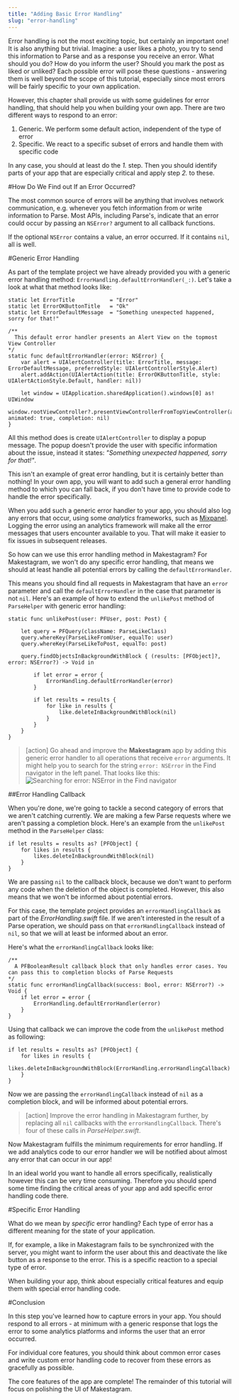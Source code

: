 ```yaml
---
title: "Adding Basic Error Handling"
slug: "error-handling"
---
```


Error handling is not the most exciting topic, but certainly an important one! It is also anything but trivial. Imagine: a user likes a photo, you try to send this information to Parse and as a response you receive an error. What should you do? How do you inform the user? Should you mark the post as liked or unliked? Each possible error will pose these questions - answering them is well beyond the scope of this tutorial, especially since most errors will be fairly specific to your own application.

However, this chapter shall provide us with some guidelines for error handling, that should help you when building your own app. There are two different ways to respond to an error:

1. Generic. We perform some default action, independent of the type of error
2. Specific. We react to a specific subset of errors and handle them with specific code

In any case, you should at least do the _1._ step. Then you should identify parts of your app that are especially critical and apply step _2._ to these.

#How Do We Find out If an Error Occurred?

The most common source of errors will be anything that involves network communication, e.g. whenever you fetch information from or write information to Parse. Most APIs, including Parse's, indicate that an error could occur by passing an `NSError?` argument to all callback functions.

If the optional `NSError` contains a value, an error occurred. If it contains `nil`, all is well.

#Generic Error Handling

As part of the template project we have already provided you with a generic error handling method: `ErrorHandling.defaultErrorHandler(_:)`. Let's take a look at what that method looks like:

    static let ErrorTitle           = "Error"
    static let ErrorOKButtonTitle   = "Ok"
    static let ErrorDefaultMessage  = "Something unexpected happened, sorry for that!"

    /**
      This default error handler presents an Alert View on the topmost View Controller
    */
    static func defaultErrorHandler(error: NSError) {
        var alert = UIAlertController(title: ErrorTitle, message: ErrorDefaultMessage, preferredStyle: UIAlertControllerStyle.Alert)
        alert.addAction(UIAlertAction(title: ErrorOKButtonTitle, style: UIAlertActionStyle.Default, handler: nil))

        let window = UIApplication.sharedApplication().windows[0] as! UIWindow
        window.rootViewController?.presentViewControllerFromTopViewController(alert, animated: true, completion: nil)
    }

All this method does is create `UIAlertController` to display a popup message. The popup doesn't provide the user with specific information about the issue, instead it states: _"Something unexpected happened, sorry for that!"_.

This isn't an example of great error handling, but it is certainly better than nothing! In your own app, you will want to add such a general error handling method to which you can fall back, if you don't have time to provide code to handle the error specifically.

When you add such a generic error handler to your app, you should also log any errors that occur, using some _analytics_ frameworks, such as [Mixpanel](https://mixpanel.com/). Logging the error using an analytics framework will make all the error messages that users encounter available to you. That will make it easier to fix issues in subsequent releases.

So how can we use this error handling method in Makestagram? For Makestagram, we won't do any specific error handling, that means we should at least handle all potential errors by calling the `defaultErrorHandler`.

This means you should find all requests in Makestagram that have an `error` parameter and call the `defaultErrorHandler` in the case that parameter is not `nil`. Here's an example of how to extend the `unlikePost` method of `ParseHelper` with generic error handling:

    static func unlikePost(user: PFUser, post: Post) {
        
        let query = PFQuery(className: ParseLikeClass)
        query.whereKey(ParseLikeFromUser, equalTo: user)
        query.whereKey(ParseLikeToPost, equalTo: post)
        
        query.findObjectsInBackgroundWithBlock { (results: [PFObject]?, error: NSError?) -> Void in
            
            if let error = error {
                ErrorHandling.defaultErrorHandler(error)
            }
            
            if let results = results {
                for like in results {
                    like.deleteInBackgroundWithBlock(nil)
                }
            }
        }
    }

> [action]
> Go ahead and improve the **Makestagram** app by adding this generic error handler to all operations that receive `error` arguments. It might help you to search for the string `error: NSError` in the Find navigator in the left panel. That looks like this:
> ![Searching for error: NSError in the Find navigator](searchingForErrors.png)

##Error Handling Callback

When you're done, we're going to tackle a second category of errors that we aren't catching currently. We are making a few Parse requests where we aren't passing a completion block. Here's an example from the `unlikePost` method in the `ParseHelper` class:

    if let results = results as? [PFObject] {
        for likes in results {
            likes.deleteInBackgroundWithBlock(nil)
        }
    }

We are passing `nil` to the callback block, because we don't want to perform any code when the deletion of the object is completed. However, this also means that we won't be informed about potential errors.

For this case, the template project provides an `errorHandlingCallback` as part of the _ErrorHandling.swift_ file. If we aren't interested in the result of a Parse operation, we should pass on that `errorHandlingCallback` instead of `nil`, so that we will at least be informed about an error.

Here's what the `errorHandlingCallback` looks like:

    /**
      A PFBooleanResult callback block that only handles error cases. You can pass this to completion blocks of Parse Requests
    */
    static func errorHandlingCallback(success: Bool, error: NSError?) -> Void {
        if let error = error {
            ErrorHandling.defaultErrorHandler(error)
        }
    }

Using that callback we can improve the code from the `unlikePost` method as following:

    if let results = results as? [PFObject] {
        for likes in results {
            likes.deleteInBackgroundWithBlock(ErrorHandling.errorHandlingCallback)
        }
    }

Now we are passing the `errorHandlingCallback` instead of `nil` as a completion block, and will be informed about potential errors.

> [action]
> Improve the error handling in Makestagram further, by replacing all `nil` callbacks with the `errorHandlingCallback`. There's four of these calls in *ParseHelper.swift*.

Now Makestagram fulfills the minimum requirements for error handling. If we add analytics code to our error handler we will be notified about almost any error that can occur in our app!

In an ideal world you want to handle all errors specifically, realistically however this can be very time consuming. Therefore you should spend some time finding the critical areas of your app and add specific error handling code there.

#Specific Error Handling

What do we mean by _specific_ error handling? Each type of error has a different meaning for the state of your application.

If, for example, a like in Makestagram fails to be synchronized with the server, you might want to inform the user about this and deactivate the like button as a response to the error. This is a specific reaction to a special type of error.

When building your app, think about especially critical features and equip them with special error handling code.

#Conclusion

In this step you've learned how to capture errors in your app. You should respond to all errors - at minimum with a generic response that logs the error to some analytics platforms and informs the user that an error occurred.

For individual core features, you should think about common error cases and write custom error handling code to recover from these errors as gracefully as possible.

The core features of the app are complete! The remainder of this tutorial will focus on polishing the UI of Makestagram.
